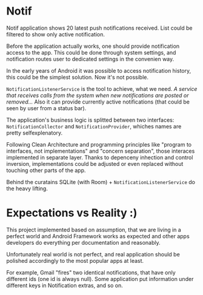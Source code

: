 # Notif

Notif application shows 20 latest push notifications received. List could be filtered to show only active notification.

Before the application actually works, one should provide notification access to the app. This could be done through system settings, and notification routes user to dedicated settings in the convenien way.

In the early years of Android it was possible to access notification history, this could be the simplest solution. Now it's not possible.

`NotificationListenerService` is the tool to achieve, what we need. _A service that receives calls from the system when new notifications are posted or removed..._ Also it can provide currently active notifications (that could be seen by user from a status bar).

The application's business logic is splitted between two interfaces: `NotificationCollector` and `NotificationProvider`, whiches names are pretty selfexplenatory.

Following Clean Architecture and programming principles like "program to interfaces, not implementations" and "concern separation", those interaces implemented in separate layer. Thanks to depenceny inhection and control inversion, implementations could be adjusted or even replaced without touching other parts of the app. 

Behind the curatains SQLite (with Room) + `NotificationListenerService` do the heavy lifting.

# Expectations vs Reality :)

This project implemented based on assumption, that we are living in a perfect world and Android Framework works as expected and other apps developers do everything per documentation and reasonably.

Unfortunately real world is not perfect, and real application should be polished accordingly to the most popular apps at least.

For example, Gmail "fires" two identical notifications, that have only different ids (one id is always null). Some application put information under different keys in Notification extras, and so on. 
